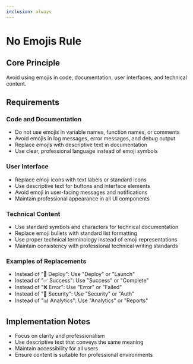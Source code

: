 ```yaml
---
inclusion: always
---
```


# No Emojis Rule

## Core Principle
Avoid using emojis in code, documentation, user interfaces, and technical content.

## Requirements

### Code and Documentation
- Do not use emojis in variable names, function names, or comments
- Avoid emojis in log messages, error messages, and debug output
- Replace emojis with descriptive text in documentation
- Use clear, professional language instead of emoji symbols

### User Interface
- Replace emoji icons with text labels or standard icons
- Use descriptive text for buttons and interface elements
- Avoid emoji in user-facing messages and notifications
- Maintain professional appearance in all UI components

### Technical Content
- Use standard symbols and characters for technical documentation
- Replace emoji bullets with standard list formatting
- Use proper technical terminology instead of emoji representations
- Maintain consistency with professional technical writing standards

### Examples of Replacements
- Instead of "🚀 Deploy": Use "Deploy" or "Launch"
- Instead of "✅ Success": Use "Success" or "Complete"
- Instead of "❌ Error": Use "Error" or "Failed"
- Instead of "🔐 Security": Use "Security" or "Auth"
- Instead of "📊 Analytics": Use "Analytics" or "Reports"

## Implementation Notes
- Focus on clarity and professionalism
- Use descriptive text that conveys the same meaning
- Maintain accessibility for all users
- Ensure content is suitable for professional environments